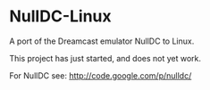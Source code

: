 NullDC-Linux
==========

A port of the Dreamcast emulator NullDC to Linux.

This project has just started, and does not yet work.


For NullDC see:
http://code.google.com/p/nulldc/

